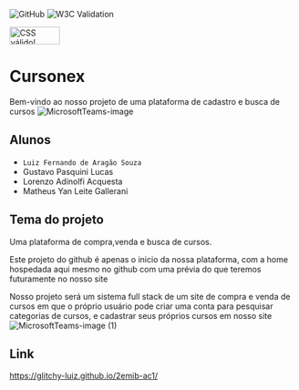 ![GitHub](https://img.shields.io/github/license/glitchy-luiz/2emib-ac1)
![W3C Validation](https://img.shields.io/w3c-validation/html?targetUrl=https%3A%2F%2Fglitchy-luiz.github.io%2F2emib-ac1%2F)
<p>
    <a href="https://jigsaw.w3.org/css-validator/check/referer">
        <img style="border:0;width:88px;height:31px"
            src="https://jigsaw.w3.org/css-validator/images/vcss-blue"
            alt="CSS válido!" />
    </a>
</p>

# Cursonex
Bem-vindo ao nosso projeto de uma plataforma de cadastro e busca de cursos
![MicrosoftTeams-image](https://user-images.githubusercontent.com/84513178/203321686-510ab9aa-6720-4f7c-a26d-99b264721308.png)
## Alunos
- `Luiz Fernando de Aragão Souza`
- Gustavo Pasquini Lucas
- Lorenzo Adinolfi Acquesta
- Matheus Yan Leite Gallerani
## Tema do projeto
Uma plataforma de compra,venda e busca de cursos.

Este projeto do github é apenas o inicio da nossa plataforma, com a home hospedada aqui mesmo no github com uma prévia do que teremos futuramente no nosso site

Nosso projeto será um sistema full stack de um site de compra e venda de cursos em que o próprio usuário pode criar uma conta para pesquisar categorias de cursos, e cadastrar seus próprios cursos em nosso site 
![MicrosoftTeams-image (1)](https://user-images.githubusercontent.com/84513178/203322315-63393a63-80a1-45e4-b571-68f467cca082.png)

## Link
https://glitchy-luiz.github.io/2emib-ac1/

